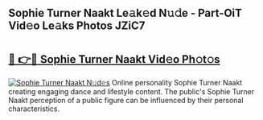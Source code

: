 ## Sophie Turner Naakt Le𝚊k𝚎d N𝚞𝚍e - Part-OiT Vid𝚎o Le𝚊ks Photos JZiC7

# <h2><a href="http://fb5q9y3.evod.top/?m=Sophie+Turner+Naakt">🔗 👉🔴 Sophie Turner Naakt Vid𝚎o Ph𝚘t𝚘s</a></h2>

[![Sophie Turner Naakt N𝚞d𝚎s](https://i.imgur.com/8V9OHl7.gif)](http://fb5q9y3.evod.top/?m=Sophie+Turner+Naakt)
Online personality Sophie Turner Naakt creating engaging dance and lifestyle content. The public's Sophie Turner Naakt perception of a public figure can be influenced by their personal characteristics. 
